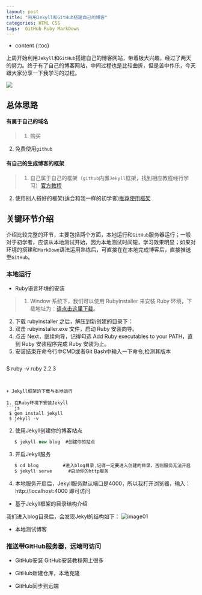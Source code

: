 ```yaml
---
layout: post
title: "利用Jekyll和GitHub搭建自己的博客"
categories: HTML CSS
tags:  GitHub Ruby MarkDown
---
```


* content
{:toc}

上周开始利用`Jekyll`和`GitHub`搭建自己的博客网站，带着极大兴趣，经过了两天的努力。终于有了自己的博客网站，中间过程也是比较曲折，但是苦中作乐，今天跟大家分享一下我学习的过程。

![](https://upload.wikimedia.org/wikipedia/commons/thumb/c/cf/Expression_of_the_Emotions_Figure_17.png/281px-Expression_of_the_Emotions_Figure_17.png)



## 总体思路

#### 有属于自己的域名
> 1. 购买
  2. 免费使用`github`

#### 有自己的生成博客的框架
> 1. 自己属于自己的框架（`github`内置`Jekyll`框架，找到相应教程经行学习）[官方教程](https://help.github.com/articles/creating-a-github-pages-site-with-the-jekyll-theme-chooser/)
  2. 使用别人搭好的框架(适合和我一样的初学者)[推荐使用框架](https://github.com/Gaohaoyang/gaohaoyang.github.io)
  
  
## 关键环节介绍
介绍比较完整的环节，主要包括两个方面，本地运行和`GitHub`服务器运行；一般对于初学者，应该从本地测试开始，因为本地测试时间短，学习效果明显；如果对环境的搭建和`MarkDown`语法运用熟练后，可直接在在本地完成博客后，直接推送至`GitHub`。

### 本地运行
+ Ruby语言环境的安装
> 1. Window 系统下，我们可以使用 RubyInstaller 来安装 Ruby 环境，下载地址为：[请点击这里下载](http://rubyinstaller.org/downloads/)。
 2. 下载 rubyinstaller 之后，解压到新创建的目录下：
 3. 双击 rubyinstaller.exe 文件，启动 Ruby 安装向导。
 4. 点击 Next，继续向导，记得勾选 Add Ruby executables to your PATH，直到 Ruby 安装程序完成 Ruby 安装为止。
 5. 安装结束在命令行中CMD或者Git Bash中输入一下命令,检测其版本
   > ```js
   $ ruby -v
   ruby 2.2.3
  ```
  
  
+ Jekyll框架的下载与本地运行

  1. 在Ruby环境下安装Jekyll
```js
   $ gem install jekyll
   $ jekyll -v
   ```
   2. 使用Jekyll创建你的博客站点
```js
   $ jekyll new blog  #创建你的站点
   ```
   3. 开启Jekyll服务
```js
   $ cd blog         #进入blog目录,记得一定要进入创建的目录，否则服务无法开启
   $ jekyll serve      #启动你的http服务
   ```
   4. 本地服务开启后，Jekyll服务默认端口是4000，所以我打开浏览器，输入：http://localhost:4000 即可访问


+ 基于Jekyll框架的目录结构介绍

我们进入blog目录后，会发现Jekyl的结构如下：
![image01](https://ljplanning.github.io/my_pics/to/jekyll-catalogue.jpg)
	
+ 本地测试博客

### 推送带GitHub服务器，远端可访问

+ GitHub安装
GitHub安装教程网上很多
+ GitHub新建仓库，本地克隆

+ GitHub同步到远端

